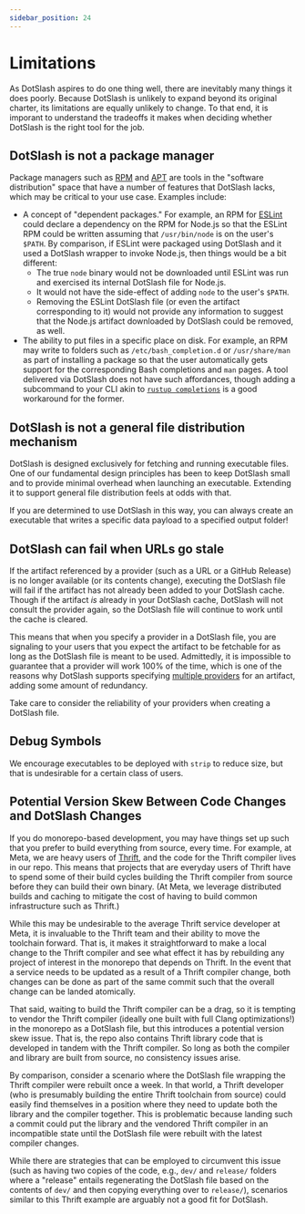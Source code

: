 ```yaml
---
sidebar_position: 24
---
```


# Limitations

As DotSlash aspires to do one thing well, there are inevitably many things it
does poorly. Because DotSlash is unlikely to expand beyond its original charter,
its limitations are equally unlikely to change. To that end, it is imporant to
understand the tradeoffs it makes when deciding whether DotSlash is the right
tool for the job.

## DotSlash is not a package manager

Package managers such as [RPM](https://rpm-packaging-guide.github.io/) and
[APT](<https://en.wikipedia.org/wiki/APT_(software)>) are tools in the "software
distribution" space that have a number of features that DotSlash lacks, which
may be critical to your use case. Examples include:

- A concept of "dependent packages." For example, an RPM for
  [ESLint](https://eslint.org/) could declare a dependency on the RPM for
  Node.js so that the ESLint RPM could be written assuming that `/usr/bin/node`
  is on the user's `$PATH`. By comparison, if ESLint were packaged using
  DotSlash and it used a DotSlash wrapper to invoke Node.js, then things would
  be a bit different:
  - The true `node` binary would not be downloaded until ESLint was run and
    exercised its internal DotSlash file for Node.js.
  - It would not have the side-effect of adding `node` to the user's `$PATH`.
  - Removing the ESLint DotSlash file (or even the artifact corresponding to it)
    would not provide any information to suggest that the Node.js artifact
    downloaded by DotSlash could be removed, as well.
- The ability to put files in a specific place on disk. For example, an RPM may
  write to folders such as `/etc/bash_completion.d` or `/usr/share/man` as part
  of installing a package so that the user automatically gets support for the
  corresponding Bash completions and `man` pages. A tool delivered via DotSlash
  does not have such affordances, though adding a subcommand to your CLI akin to
  [`rustup completions`](https://rust-lang.github.io/rustup/installation/index.html#enable-tab-completion-for-bash-fish-zsh-or-powershell)
  is a good workaround for the former.

## DotSlash is not a general file distribution mechanism

DotSlash is designed exclusively for fetching and running executable files. One
of our fundamental design principles has been to keep DotSlash small and to
provide minimal overhead when launching an executable. Extending it to support
general file distribution feels at odds with that.

If you are determined to use DotSlash in this way, you can always create an
executable that writes a specific data payload to a specified output folder!

## DotSlash can fail when URLs go stale

If the artifact referenced by a provider (such as a URL or a GitHub Release) is
no longer available (or its contents change), executing the DotSlash file will
fail if the artifact has not already been added to your DotSlash cache. Though
if the artifact _is_ already in your DotSlash cache, DotSlash will not consult
the provider again, so the DotSlash file will continue to work until the cache
is cleared.

This means that when you specify a provider in a DotSlash file, you are
signaling to your users that you expect the artifact to be fetchable for as long
as the DotSlash file is meant to be used. Admittedly, it is impossible to
guarantee that a provider will work 100% of the time, which is one of the
reasons why DotSlash supports specifying
[multiple providers](../dotslash-file/#providers) for an artifact, adding some
amount of redundancy.

Take care to consider the reliability of your providers when creating a DotSlash
file.

## Debug Symbols

We encourage executables to be deployed with `strip` to reduce size, but that is
undesirable for a certain class of users.

## Potential Version Skew Between Code Changes and DotSlash Changes

If you do monorepo-based development, you may have things set up such that you
prefer to build everything from source, every time. For example, at Meta, we are
heavy users of [Thrift](https://github.com/facebook/fbthrift), and the code for
the Thrift compiler lives in our repo. This means that projects that are
everyday users of Thrift have to spend some of their build cycles building the
Thrift compiler from source before they can build their own binary. (At Meta, we
leverage distributed builds and caching to mitigate the cost of having to build
common infrastructure such as Thrift.)

While this may be undesirable to the average Thrift service developer at Meta,
it is invaluable to the Thrift team and their ability to move the toolchain
forward. That is, it makes it straightforward to make a local change to the
Thrift compiler and see what effect it has by rebuilding any project of interest
in the monorepo that depends on Thrift. In the event that a service needs to be
updated as a result of a Thrift compiler change, both changes can be done as
part of the same commit such that the overall change can be landed atomically.

That said, waiting to build the Thrift compiler can be a drag, so it is tempting
to vendor the Thrift compiler (ideally one built with full Clang optimizations!)
in the monorepo as a DotSlash file, but this introduces a potential version skew
issue. That is, the repo also contains Thrift library code that is developed in
tandem with the Thrift compiler. So long as both the compiler and library are
built from source, no consistency issues arise.

By comparison, consider a scenario where the DotSlash file wrapping the Thrift
compiler were rebuilt once a week. In that world, a Thrift developer (who is
presumably building the entire Thrift toolchain from source) could easily find
themselves in a position where they need to update both the library and the
compiler together. This is problematic because landing such a commit could put
the library and the vendored Thrift compiler in an incompatible state until the
DotSlash file were rebuilt with the latest compiler changes.

While there are strategies that can be employed to circumvent this issue (such
as having two copies of the code, e.g., `dev/` and `release/` folders where a
"release" entails regenerating the DotSlash file based on the contents of `dev/`
and then copying everything over to `release/`), scenarios similar to this
Thrift example are arguably not a good fit for DotSlash.
